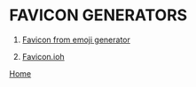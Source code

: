# FAVICON GENERATORS

1. [Favicon from emoji generator](https://favicon.io/emoji-favicons/)

1. [Favicon.ioh](ttps://favicon.io/)

[Home](../README.md)
